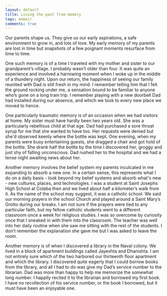 ```yaml
---
layout: default
title: Living the past from memory
tags: memoir
comments: true
---
```


Our parents shape us. They give us our early aspirations, a safe environment to grow in, and lots of love. My early memory of my parents are lost in time but snapshots of a few poignant moments resurface from time to time.

One such memory is of a time I traveled with my mother and sister to our grandparent’s village. I probably wasn’t older than four. It was quite an experience and involved a harrowing moment when I woke up in the middle of a thundery night. Upon our return, the happiness of seeing our family reunited with Dad is still fresh in my mind. I remember telling him that I felt the ground rocking under me, a sensation bound to be familiar to anyone who’s gone on a long train trip. I remember playing with a new doorbell Dad had installed during our absence, and which we took to every new place we moved to hence.

One particularly traumatic memory is of an occasion when we had visitors at home. My sister must have hardly been two years old. She was a particularly rebellious child at that age. Dad had purchased a sore throat syrup for me that she wanted to have too. Her requests were denied but she'd observed keenly where the bottle was kept. One evening, when my parents were busy entertaining guests, she dragged a chair and got hold of the bottle. She drank half the bottle by the time I discovered her, groggy and just shy of falling unconscious. Dad rushed her to the hospital and we had a tense night awaiting news about her.

Another memory involves the belief system my parents inculcated in me expanding to absorb a new one. In a certain sense, this represents what I do on a daily basis - look beyond my belief systems and absorb what's new - new cultures, places, and technologies. I was a student at Saint Josephs High School at Colaba then and we lived about half a kilometer’s walk from it. As the name of the school may suggest, it was a catholic school. We said our morning prayers in the school Church and played around a Saint Mary’s Grotto during our breaks. I am not sure if the prayers were tied to any particular faith, but my fellow catholic students went to a different classroom once a week for religious studies. I was so overcome by curiosity once that I sneaked in with them into the classroom. The teacher was well into her daily routine when she saw me sitting with the rest of the students. I don’t remember the explanation she gave me but I was asked to leave the room.

Another memory is of when I discovered a library in the Naval colony. We lived in a block of apartment buildings called Jayeshta and Dhanishta. I am not entirely sure which of the two harbored our thirteenth floor apartment and which the library. I discovered quite eagerly that I could borrow books from the library, and all I had to do was give my Dad’s service number to the librarian. Dad was more than happy to help me memorize the somewhat long number. I happily recited it to the librarian and borrowed my first book. I have no recollection of his service number, or the book I borrowed, but it must have been an enjoyable one.